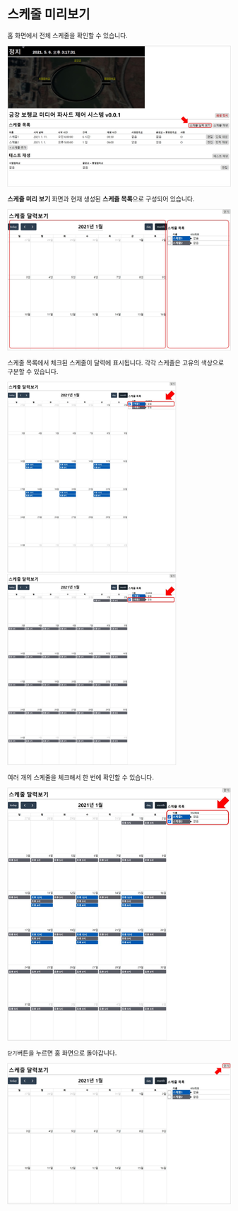 # 스케줄 미리보기
홈 화면에서 전체 스케줄을 확인할 수 있습니다.

<img src="./img/preview/previewSchedule.jpg" style="border: 1px solid #e2e2e2"/>

**스케줄 미리 보기** 화면과 현재 생성된 **스케줄 목록**으로 구성되어 있습니다.

<img src="./img/preview/preview.jpg" style="border: 1px solid #e2e2e2" />

스케줄 목록에서 체크된 스케줄이 달력에 표시됩니다. 각각 스케줄은 고유의 색상으로 구분할 수 있습니다.

<img src="./img/preview/preview1.jpg" style="border: 1px solid #e2e2e2" width= "380"/><img src="./img/preview/preview2.jpg" style="border: 1px solid #e2e2e2" width= "380"/>

여러 개의 스케줄을 체크해서 한 번에 확인할 수 있습니다.

<img src="./img/preview/preview3.jpg" style="border: 1px solid #e2e2e2"/>

`닫기`버튼을 누르면 홈 화면으로 돌아갑니다.

<img src="./img/preview/closePreview.jpg" style="border: 1px solid #e2e2e2"/>
